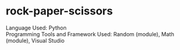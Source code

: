 # rock-paper-scissors <br>
Language Used: Python <br>
Programming Tools and Framework Used: Random (module), Math (module), Visual Studio <br>
